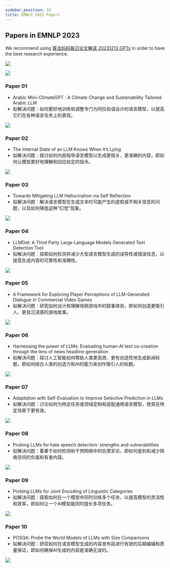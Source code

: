 ```yaml
---
sidebar_position: 16
title: EMNLP 2023 Papers
---
```


## Papers in EMNLP 2023
We recommend using [算法妈妈每日论文解读 20231213 GPTs](https://chat.openai.com/g/g-OZ2AJ8UKu-suan-fa-ma-ma-mei-ri-lun-wen-jie-du) in order to have the best research experience.

![](./20231213/fig.gpt.0.png)

![](./20231213/fig.gpt.1.png)

### Paper 01
* Arabic Mini-ClimateGPT : A Climate Change and Sustainability Tailored Arabic LLM
* 拟解决问题：如何更好地训练和调整专门为阿拉伯语设计的语言模型，以提高它们在各种语言任务上的表现。

![](./20231213/fig.1.1.png)

### Paper 02
* The Internal State of an LLM Knows When It’s Lying
* 拟解决问题：探讨如何内部指导语言模型以生成更相关、更准确的内容，即如何让模型更好地理解和回应给定的指令。

![](./20231213/fig.2.1.png)

### Paper 03
* Towards Mitigating LLM Hallucination via Self Reflection
* 拟解决问题：解决语言模型在生成文本时可能产生的虚假或不相关信息的问题，以及如何降低这种“幻觉”现象。

![](./20231213/fig.3.1.png)

### Paper 04
* LLMDet: A Third Party Large Language Models Generated Text Detection Tool
* 拟解决问题：探索如何检测并减少大型语言模型生成的误导性或错误信息，以提高生成内容的可靠性和准确性。

![](./20231213/fig.4.1.png)

### Paper 05
* A Framework for Exploring Player Perceptions of LLM-Generated Dialogue in Commercial Video Games
* 拟解决问题：研究如何设计和理解视频游戏中的叙事体验，即如何创造更吸引人、更具沉浸感的游戏故事。

![](./20231213/fig.5.1.png)

### Paper 06
* Harnessing the power of LLMs: Evaluating human-AI text co-creation through the lens of news headline generation
* 拟解决问题：探讨人工智能如何帮助人类更高效、更有创造性地生成新闻标题，即如何结合人类的创造力和AI的能力来创作吸引人的标题。

![](./20231213/fig.6.1.png)

### Paper 07
* Adaptation with Self-Evaluation to Improve Selective Prediction in LLMs
* 拟解决问题：讨论如何为特定任务或领域定制和适配通用语言模型，使其在特定场景下更有效。

![](./20231213/fig.7.1.png)

### Paper 08
* Probing LLMs for hate speech detection: strengths and vulnerabilities
* 拟解决问题：着重于如何检测和干预网络中的仇恨言论，即如何鉴别和减少网络空间的负面和有害内容。

![](./20231213/fig.8.1.png)

### Paper 09
* Probing LLMs for Joint Encoding of Linguistic Categories
* 拟解决问题：探索如何在一个模型中同时训练多个任务，以提高模型的灵活性和效率，即如何让一个AI模型能同时擅长多项任务。

![](./20231213/fig.9.1.png)

### Paper 10
* POSQA: Probe the World Models of LLMs with Size Comparisons
* 拟解决问题：研究如何在语言模型生成的内容发布前进行有效的后期编辑和质量保证，即如何确保AI生成的内容是准确无误的。

![](./20231213/fig.10.1.png)
